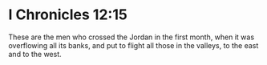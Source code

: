 # I Chronicles 12:15

These are the men who crossed the Jordan in the first month, when it was overflowing all its banks, and put to flight all those in the valleys, to the east and to the west.
